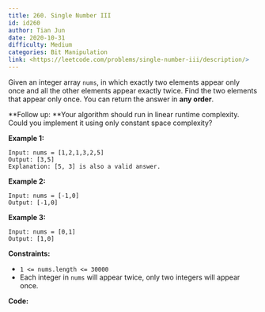 ```yaml
---
title: 260. Single Number III
id: id260
author: Tian Jun
date: 2020-10-31
difficulty: Medium
categories: Bit Manipulation
link: <https://leetcode.com/problems/single-number-iii/description/>
---
```


Given an integer array `nums`, in which exactly two elements appear only once
and all the other elements appear exactly twice. Find the two elements that
appear only once. You can return the answer in **any order**.

**Follow up:  **Your algorithm should run in linear runtime complexity. Could
you implement it using only constant space complexity?



**Example 1:**
            
	Input: nums = [1,2,1,3,2,5]    
	Output: [3,5]    
	Explanation: [5, 3] is also a valid answer.    

**Example 2:**
            
	Input: nums = [-1,0]    
	Output: [-1,0]    

**Example 3:**
            
	Input: nums = [0,1]    
	Output: [1,0]    



**Constraints:**

  * `1 <= nums.length <= 30000`
  *  Each integer in `nums` will appear twice, only two integers will appear once.


**Code:**
